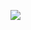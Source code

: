 ![]([https://raw.githubusercontent.com/MeyCorentin/github-stats/master/generated/languages.svg#gh-dark-mode-only](https://api.githubtrends.io/user/svg/MeyCorentin/repos?time_range=all_time&include_private=True&group=private&loc_metric=changed&theme=dark)https://api.githubtrends.io/user/svg/MeyCorentin/repos?time_range=all_time&include_private=True&group=private&loc_metric=changed&theme=dark)
